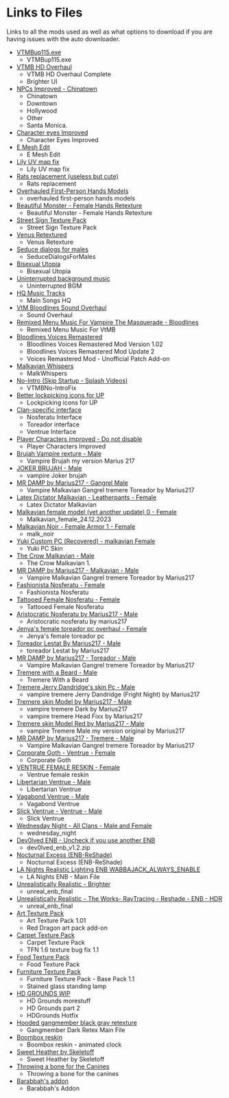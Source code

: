# Links to Files

Links to all the mods used as well as what options to download if you are having issues with the auto downloader.

- [VTMBup115.exe](https://www.nexusmods.com/vampirebloodlines/mods/80)
  - VTMBup115.exe
- [VTMB HD Overhaul](https://www.nexusmods.com/vampirebloodlines/mods/234)
  - VTMB HD Overhaul Complete
  - Brighter UI
- [NPCs Improved - Chinatown](https://www.nexusmods.com/vampirebloodlines/mods/165)
  - Chinatown
  - Downtown
  - Hollywood
  - Other
  - Santa Monica.
- [Character eyes Improved](https://www.nexusmods.com/vampirebloodlines/mods/164)
  - Character Eyes Improved
- [E Mesh Edit](https://www.nexusmods.com/vampirebloodlines/mods/238)
  - E Mesh Edit
- [Lily UV map fix](https://www.nexusmods.com/vampirebloodlines/mods/237)
  - Lily UV map fix
- [Rats replacement (useless but cute)](https://www.nexusmods.com/vampirebloodlines/mods/272)
  - Rats replacement
- [Overhauled First-Person Hands Models](https://www.nexusmods.com/vampirebloodlines/mods/271)
  - overhauled first-person hands models
- [Beautiful Monster - Female Hands Retexture](https://www.nexusmods.com/vampirebloodlines/mods/74)
  - Beautiful Monster - Female Hands Retexture
- [Street Sign Texture Pack](https://www.nexusmods.com/vampirebloodlines/mods/106)
  - Street Sign Texture Pack
- [Venus Retextured](https://www.nexusmods.com/vampirebloodlines/mods/16)
  - Venus Retexture
- [Seduce dialogs for males](https://www.nexusmods.com/vampirebloodlines/mods/38)
  - SeduceDialogsForMales
- [Bisexual Utopia](https://www.nexusmods.com/vampirebloodlines/mods/314)
  - Bisexual Utopia
- [Uninterrupted background music](https://www.nexusmods.com/vampirebloodlines/mods/303)
  - Uninterrupted BGM
- [HQ Music Tracks](https://www.nexusmods.com/vampirebloodlines/mods/324)
  - Main Songs HQ
- [VtM Bloodlines Sound Overhaul](https://www.nexusmods.com/vampirebloodlines/mods/295)
  - Sound Overhaul
- [Remixed Menu Music For Vampire The Masquerade - Bloodlines](https://www.nexusmods.com/vampirebloodlines/mods/334)
  - Remixed Menu Music For VtMB
- [Bloodlines Voices Remastered](https://www.nexusmods.com/vampirebloodlines/mods/307)
  - Bloodlines Voices Remastered Mod Version 1.02
  - Bloodlines Voices Remastered Mod Update 2
  - Voices Remastered Mod - Unofficial Patch Add-on
- [Malkavian Whispers](https://www.nexusmods.com/vampirebloodlines/mods/280)
  - MalkWhispers
- [No-Intro (Skip Startup - Splash Videos)](https://www.nexusmods.com/vampirebloodlines/mods/266)
  - VTMBNo-IntroFix
- [Better lockpicking icons for UP](https://www.nexusmods.com/vampirebloodlines/mods/308)
  - Lockpicking icons for UP
- [Clan-specific interface](https://www.nexusmods.com/vampirebloodlines/mods/284)
  - Nosferatu Interface
  - Toreador interface
  - Ventrue Interface
- [Player Characters improved - Do not disable](https://www.nexusmods.com/vampirebloodlines/mods/163)
  - Player Characters Improved
- [Brujah Vampire rexture - Male](https://www.nexusmods.com/vampirebloodlines/mods/117)
  - Vampire Brujah my version Marius 217
- [JOKER BRUJAH - Male](https://www.nexusmods.com/vampirebloodlines/mods/123)
  - vampire Joker brujah
- [MR DAMP by Marius217 - Gangrel Male](https://www.nexusmods.com/vampirebloodlines/mods/133)
  - Vampire Malkavian Gangrel tremere Toreador by Marius217
- [Latex Dictator Malkavian - Leatherpants - Female](https://www.nexusmods.com/vampirebloodlines/mods/285)
  - Latex Dictator Malkavian
- [Malkavian female model (yet another update) 0 - Female](https://www.nexusmods.com/vampirebloodlines/mods/286)
  - Malkavian_female_24.12.2023
- [Malkavian Noir - Female Armor 1 - Female](https://www.nexusmods.com/vampirebloodlines/mods/45)
  - malk_noir
- [Yuki Custom PC (Recovered) - malkavian Female](https://www.nexusmods.com/vampirebloodlines/mods/355)
  - Yuki PC Skin
- [The Crow Malkavian - Male](https://www.nexusmods.com/vampirebloodlines/mods/331)
  - The Crow Malkavian 1.
- [MR DAMP by Marius217 - Malkavian - Male](https://www.nexusmods.com/vampirebloodlines/mods/133)
  - Vampire Malkavian Gangrel tremere Toreador by Marius217
- [Fashionista Nosferatu - Female](https://www.nexusmods.com/vampirebloodlines/mods/318)
  - Fashionista Nosferatu
- [Tattooed Female Nosferatu - Female](https://www.nexusmods.com/vampirebloodlines/mods/142)
  - Tattooed Female Nosferatu
- [Aristocratic Nosferatu by Marius217 - Male](https://www.nexusmods.com/vampirebloodlines/mods/146)
  - Aristocratic nosferatu by marius217
- [Jenya's female toreador pc overhaul - Female](https://www.nexusmods.com/vampirebloodlines/mods/149)
  - Jenya's female toreador pc
- [Toreador Lestat By Marius217 - Male](https://www.nexusmods.com/vampirebloodlines/mods/159)
  - toreador Lestat by Marius217
- [MR DAMP by Marius217 - Toreador - Male](https://www.nexusmods.com/vampirebloodlines/mods/133)
  - Vampire Malkavian Gangrel tremere Toreador by Marius217
- [Tremere with a Beard - Male](https://www.nexusmods.com/vampirebloodlines/mods/279)
  - Tremere With a Beard
- [Tremere Jerry Dandridge's skin Pc - Male](https://www.nexusmods.com/vampirebloodlines/mods/113)
  - vampire tremere Jerry Dandridge (Fright Night) by Marius217
- [Tremere skin Model by Marius217 - Male](https://www.nexusmods.com/vampirebloodlines/mods/114)
  - vampire tremere Dark by Marius217
  - vampire tremere Head Fixx by Marius217
- [Tremere skin Model Red by Marius217 - Male](https://www.nexusmods.com/vampirebloodlines/mods/116)
  - vampire Tremere Male my version original by Marius217
- [MR DAMP by Marius217 - Tremere - Male](https://www.nexusmods.com/vampirebloodlines/mods/133)
  - Vampire Malkavian Gangrel tremere Toreador by Marius217
- [Corporate Goth - Ventrue - Female](https://www.nexusmods.com/vampirebloodlines/mods/327)
  - Corporate Goth
- [VENTRUE FEMALE RESKIN - Female](https://www.nexusmods.com/vampirebloodlines/mods/277)
  - Ventrue female reskin
- [Libertarian Ventrue - Male](https://www.nexusmods.com/vampirebloodlines/mods/317)
  - Libertarian Ventrue
- [Vagabond Ventrue - Male](https://www.nexusmods.com/vampirebloodlines/mods/288)
  - Vagabond Ventrue
- [Slick Ventrue - Ventrue - Male](https://www.nexusmods.com/vampirebloodlines/mods/273)
  - Slick Ventrue
- [Wednesday Night - All Clans - Male and Female](https://www.nexusmods.com/vampirebloodlines/mods/48)
  - wednesday_night
- [Dev0lved ENB - Uncheck if you use another ENB](https://www.nexusmods.com/vampirebloodlines/mods/10)
  - dev0lved_enb_v1.2.zip
- [Nocturnal Excess (ENB-ReShade)](https://www.nexusmods.com/vampirebloodlines/mods/102)
  - Nocturnal Excess (ENB-ReShade)
- [LA Nights Realistic Lighting ENB WABBAJACK_ALWAYS_ENABLE](https://www.nexusmods.com/vampirebloodlines/mods/342)
  - LA Nights ENB - Main File
- [Unrealistically Realistic - Brighter](https://www.nexusmods.com/vampirebloodlines/mods/246)
  - unreal_enb_final
- [Unrealistically Realistic - The Works- RayTracing - Reshade - ENB - HDR](https://www.nexusmods.com/vampirebloodlines/mods/246)
  - unreal_enb_final
- [Art Texture Pack](https://www.nexusmods.com/vampirebloodlines/mods/75?tab=files)
  - Art Texture Pack 1.01
  - Red Dragon art pack add-on
- [Carpet Texture Pack](https://www.nexusmods.com/vampirebloodlines/mods/152)
  - Carpet Texture Pack
  - TFN 1.6 texture bug fix 1.1
- [Food Texture Pack](https://www.nexusmods.com/vampirebloodlines/mods/53)
  - Food Texture Pack
- [Furniture Texture Pack](https://www.nexusmods.com/vampirebloodlines/mods/88)
  - Furniture Texture Pack - Base Pack 1.1
  - Stained glass standing lamp
- [HD GROUNDS WIP](https://www.nexusmods.com/vampirebloodlines/mods/34)
  - HD Grounds morestuff
  - HD Grounds part 2
  - HDGrounds Hotfix
- [Hooded gangmember black gray retexture](https://www.nexusmods.com/vampirebloodlines/mods/292)
  - Gangmember Dark Retex Main File
- [Boombox reskin](https://www.nexusmods.com/vampirebloodlines/mods/108)
  - Boombox reskin - animated clock
- [Sweet Heather by Skeletoff](https://www.nexusmods.com/vampirebloodlines/mods/212)
  - Sweet Heather by Skeletoff
- [Throwing a bone for the Canines](https://www.nexusmods.com/vampirebloodlines/mods/90)
  - Throwing a bone for the canines
- [Barabbah's addon](https://www.nexusmods.com/vampirebloodlines/mods/157)
  - Barabbah's Addon
